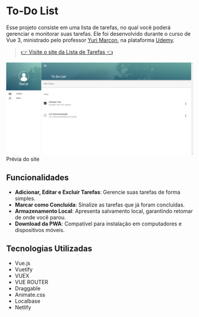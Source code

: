 # To-Do List

Esse projeto consiste em uma lista de tarefas, no qual você poderá gerenciar e monitorar suas tarefas. Ele foi desenvolvido durante o curso de Vue 3, ministrado pelo professor
<a href="https://link-service.netlify.app/">Yuri Marcon</a>, na plataforma <a href="https://www.udemy.com/">Udemy</a>.

> [👉 Visite o site da Lista de Tarefas 👈](https://todolistwithvue3.netlify.app/home)

<img src="/src/assets/screens/tela.png"><br>
Prévia do site

## Funcionalidades

- **Adicionar, Editar e Excluir Tarefas**: Gerencie suas tarefas de forma simples.
- **Marcar como Concluída**: Sinalize as tarefas que já foram concluídas.
- **Armazenamento Local**: Apresenta salvamento local, garantindo retomar de onde você parou.
- **Download da PWA**: Compatível para instalação em computadores e dispositivos móveis.

## Tecnologias Utilizadas
- Vue.js
- Vuetify
- VUEX
- VUE ROUTER
- Draggable
- Animate.css
- Localbase
- Netlify
